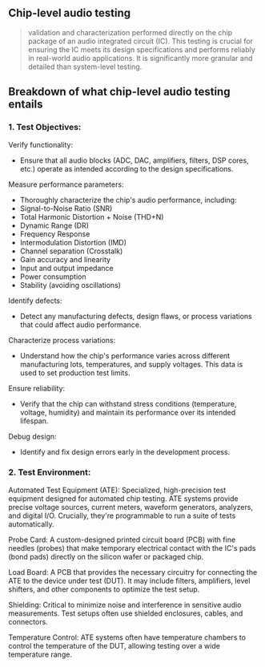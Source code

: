 ## Chip-level audio testing 


> validation and characterization performed directly on the chip package of an audio integrated circuit (IC). 
> This testing is crucial for ensuring the IC meets its design specifications and performs reliably in real-world audio applications. 
> It is significantly more granular and detailed than system-level testing.

## Breakdown of what chip-level audio testing entails

### 1. Test Objectives:

Verify functionality: 
*  Ensure that all audio blocks (ADC, DAC, amplifiers, filters, DSP cores, etc.) operate as intended according to the design specifications.

Measure performance parameters: 
*  Thoroughly characterize the chip's audio performance, including:
  * Signal-to-Noise Ratio (SNR)
  * Total Harmonic Distortion + Noise (THD+N)
  * Dynamic Range (DR)
  * Frequency Response
  * Intermodulation Distortion (IMD)
  * Channel separation (Crosstalk)
  * Gain accuracy and linearity
  * Input and output impedance
  * Power consumption
  * Stability (avoiding oscillations)

Identify defects: 
* Detect any manufacturing defects, design flaws, or process variations that could affect audio performance.

Characterize process variations: 
* Understand how the chip's performance varies across different manufacturing lots, temperatures, and supply voltages. This data is used to set production test limits.

Ensure reliability: 
* Verify that the chip can withstand stress conditions (temperature, voltage, humidity) and maintain its performance over its intended lifespan.

Debug design: 
* Identify and fix design errors early in the development process.

### 2. Test Environment:

Automated Test Equipment (ATE): Specialized, high-precision test equipment designed for automated chip testing. ATE systems provide precise voltage sources, current meters, waveform generators, analyzers, and digital I/O. Crucially, they're programmable to run a suite of tests automatically.

Probe Card: A custom-designed printed circuit board (PCB) with fine needles (probes) that make temporary electrical contact with the IC's pads (bond pads) directly on the silicon wafer or packaged chip.

Load Board: A PCB that provides the necessary circuitry for connecting the ATE to the device under test (DUT). It may include filters, amplifiers, level shifters, and other components to optimize the test setup.

Shielding: Critical to minimize noise and interference in sensitive audio measurements. Test setups often use shielded enclosures, cables, and connectors.

Temperature Control: ATE systems often have temperature chambers to control the temperature of the DUT, allowing testing over a wide temperature range.
